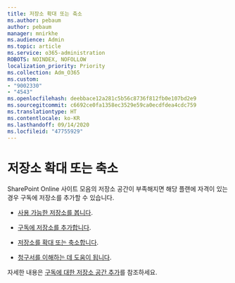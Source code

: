 ```yaml
---
title: 저장소 확대 또는 축소
ms.author: pebaum
author: pebaum
manager: mnirkhe
ms.audience: Admin
ms.topic: article
ms.service: o365-administration
ROBOTS: NOINDEX, NOFOLLOW
localization_priority: Priority
ms.collection: Adm_O365
ms.custom:
- "9002330"
- "4543"
ms.openlocfilehash: deebbace12a281c5b56c8736f812fb0e107bd2e9
ms.sourcegitcommit: c6692ce0fa1358ec3529e59ca0ecdfdea4cdc759
ms.translationtype: HT
ms.contentlocale: ko-KR
ms.lasthandoff: 09/14/2020
ms.locfileid: "47755929"
---
```

# <a name="increase-or-decrease-storage"></a>저장소 확대 또는 축소

SharePoint Online 사이트 모음의 저장소 공간이 부족해지면 해당 플랜에 자격이 있는 경우 구독에 저장소를 추가할 수 있습니다. 

- [사용 가능한 저장소를 봅니다](https://docs.microsoft.com/microsoft-365/commerce/add-storage-space?view=o365-worldwide#view-available-storage). 

- [구독에 저장소를 추가합니다](https://docs.microsoft.com/microsoft-365/commerce/add-storage-space?view=o365-worldwide#add-storage-to-your-subscription). 

- [저장소를 확대 또는 축소합니다](https://docs.microsoft.com/microsoft-365/commerce/add-storage-space?view=o365-worldwide#increase-or-decrease-storage). 

- [청구서를 이해하는 데 도움이 됩니다](https://docs.microsoft.com/microsoft-365/commerce/billing-and-payments/understand-your-invoice?view=o365-worldwide).

자세한 내용은 [구독에 대한 저장소 공간 추가](https://docs.microsoft.com/microsoft-365/commerce/add-storage-space?view=o365-worldwide)를 참조하세요. 
